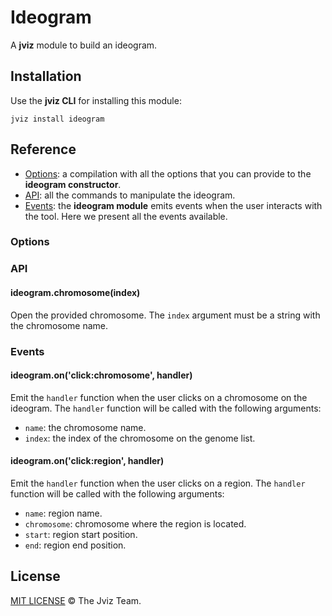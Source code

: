 # Ideogram

A **jviz** module to build an ideogram.

## Installation

Use the **jviz CLI** for installing this module:

```
jviz install ideogram
```

## Reference

- [Options](#options): a compilation with all the options that you can provide to the **ideogram constructor**.
- [API](#api): all the commands to manipulate the ideogram.
- [Events](#events): the **ideogram module** emits events when the user interacts with the tool. Here we present all the events available.

### Options

### API

#### ideogram.chromosome(index)

Open the provided chromosome. The `index` argument must be a string with the chromosome name.

### Events

#### ideogram.on('click:chromosome', handler)

Emit the `handler` function when the user clicks on a chromosome on the ideogram. The `handler` function will be called with the following arguments:
- `name`: the chromosome name.
- `index`: the index of the chromosome on the genome list.

#### ideogram.on('click:region', handler)

Emit the `handler` function when the user clicks on a region. The `handler` function will be called with the following arguments:
- `name`: region name.
- `chromosome`: chromosome where the region is located.
- `start`: region start position.
- `end`: region end position.

## License

[MIT LICENSE](./LICENSE) &copy; The Jviz Team.
